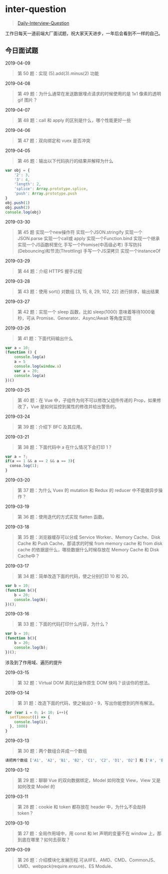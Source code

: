 # inter-question

> [Daily-Interview-Question](https://github.com/Advanced-Frontend/Daily-Interview-Question)

工作日每天一道前端大厂面试题，祝大家天天进步，一年后会看到不一样的自己。

## 今日面试题

2019-04-09

> 第 50 题：实现 (5).add(3).minus(2) 功能

2019-04-08

> 第 49 题：为什么通常在发送数据埋点请求的时候使用的是 1x1 像素的透明 gif 图片？

2019-04-07

> 第 48 题：call 和 apply 的区别是什么，哪个性能更好一些

2019-04-06

> 第 47 题：双向绑定和 vuex 是否冲突

2019-04-05

> 第 46 题：输出以下代码执行的结果并解释为什么

```js
var obj = {
    '2': 3,
    '3': 4,
    'length': 2,
    'splice': Array.prototype.splice,
    'push': Array.prototype.push
}
obj.push(1)
obj.push(2)
console.log(obj)
```

2019-03-30

> 第 45 题
实现一个new操作符
实现一个JSON.stringify
实现一个JSON.parse
实现一个call或 apply
实现一个Function.bind
实现一个继承
实现一个JS函数柯里化
手写一个Promise(中高级必考)
手写防抖(Debouncing)和节流(Throttling)
手写一个JS深拷贝
实现一个instanceOf

2019-03-29

> 第 44 题：介绍 HTTPS 握手过程

2019-03-28

> 第 43 题：使用 sort() 对数组 [3, 15, 8, 29, 102, 22] 进行排序，输出结果

2019-03-27

> 第 42 题：实现一个 sleep 函数，比如 sleep(1000) 意味着等待1000毫秒，可从 Promise、Generator、Async/Await 等角度实现

2019-03-26

> 第 41 题：下面代码输出什么

```js
var a = 10;
(function () {
    console.log(a)
    a = 5
    console.log(window.a)
    var a = 20;
    console.log(a)
})()
```

2019-03-25

> 第 40 题：在 Vue 中，子组件为何不可以修改父组件传递的 Prop，如果修改了，Vue 是如何监控到属性的修改并给出警告的。

2019-03-24

> 第 39 题：介绍下 BFC 及其应用。

2019-03-21

> 第 38 题：下面代码中 a 在什么情况下会打印 1？

```js
var a = ?;
if(a == 1 && a == 2 && a == 3){
  conso.log(1);
}
```

2019-03-20

> 第 37 题：为什么 Vuex 的 mutation 和 Redux 的 reducer 中不能做异步操作？

2019-03-19

> 第 36 题：使用迭代的方式实现 flatten 函数。

2019-03-18

> 第 35 题：浏览器缓存可以分成 Service Worker、Memory Cache、Disk Cache 和 Push Cache，那请求的时候 from memory cache 和 from disk cache 的依据是什么，哪些数据什么时候存放在 Memory Cache 和 Disk Cache中？

2019-03-17

> 第 34 题：简单改造下面的代码，使之分别打印 10 和 20。

```js
var b = 10;
(function b(){
    b = 20;
    console.log(b);
})();
```

2019-03-16

> 第 33 题：下面的代码打印什么内容，为什么？

```js
var b = 10;
(function b(){
    b = 20;
    console.log(b);
})();
```

涉及到了作用域、遍历的提升

2019-03-15

> 第 32 题：Virtual DOM 真的比操作原生 DOM 快吗？谈谈你的想法。

2019-03-14

> 第 31 题：改造下面的代码，使之输出0 - 9，写出你能想到的所有解法。

```js
for (var i = 0; i< 10; i++){
  setTimeout(() => {
    console.log(i);
  }, 1000)
}
```

2019-03-13

> 第 30 题：两个数组合并成一个数组

```js
请把两个数组 ['A1', 'A2', 'B1', 'B2', 'C1', 'C2', 'D1', 'D2'] 和 ['A', 'B', 'C', 'D']，合并为 ['A1', 'A2', 'A', 'B1', 'B2', 'B', 'C1', 'C2', 'C', 'D1', 'D2', 'D']。
```

2019-03-12

> 第 29 题：聊聊 Vue 的双向数据绑定，Model 如何改变 View，View 又是如何改变 Model 的

2019-03-11

> 第 28 题：cookie 和 token 都存放在 header 中，为什么不会劫持 token？

2019-03-10

> 第 27 题：全局作用域中，用 const 和 let 声明的变量不在 window 上，那到底在哪里？如何去获取？

2019-03-09

> 第 26 题：介绍模块化发展历程.可从IIFE、AMD、CMD、CommonJS、UMD、webpack(require.ensure)、ES Module、<script type="module"> 这几个角度考虑。

2019-03-08

> 第 25 题：说说浏览器和 Node 事件循环的区别

2019-03-07

> 第 24 题：聊聊 Redux 和 Vuex 的设计思想

2019-03-06

> 第 23 题：介绍下观察者模式和订阅-发布模式的区别，各自适用于什么场景

2019-03-05

> 第 22 题：介绍下重绘和回流（Repaint & Reflow），以及如何进行优化

2019-03-04

> 第 21 题：有以下 3 个判断数组的方法，请分别介绍它们之间的区别和优劣

```js
Object.prototype.toString.call() 、 instanceof 以及 Array.isArray()
```

2019-03-03

> 第 20 题：介绍下 npm 模块安装机制，为什么输入 npm install 就可以自动安装对应的模块？

2019-03-02

> 第 19 题：React setState 笔试题，下面的代码输出什么？

2019-03-01

> 第 18 题：React 中 setState 什么时候是同步的，什么时候是异步的？

2019-04-02

> 第 1 期：写 React / Vue 项目时为什么要在组件中写 key，其作用是什么